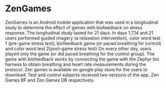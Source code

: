 # ZenGames
ZenGames is an Android mobile application that was used in a longitudinal study to determine the effect of games with biofeedback on stress response.
The longitudinal study lasted for 21 days. In days 1,7,14 and 21 users performed guided imagery (a relaxation intervention), color word test 1 (pre-game stress test), biofeedback game (or paced breathing for control) and color word test 2(post-game stress test)
On every other day, users played only the game (or did paced breathing for the control group).
The game with biofeedback works by connecting the game with the Zephyr bio harness to obtain breathing and heart rate measurements during the protocol.
Zen games is available on google play store for the users to download. Test and control subjects received two versions of the app, Zen Games BF and Zen Games DB respectively.
